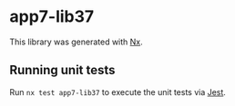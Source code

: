 # app7-lib37

This library was generated with [Nx](https://nx.dev).

## Running unit tests

Run `nx test app7-lib37` to execute the unit tests via [Jest](https://jestjs.io).
